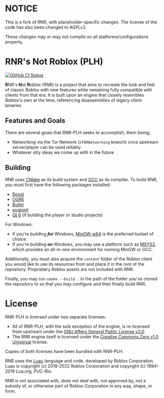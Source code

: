 # NOTICE
This is a fork of RNR, with placeholder-specific changes. The license of the code has also been changed to AGPLv3.

These changes may or may not compile on all platforms/configurations properly.


# RNR's Not Roblox (PLH)
[![GitHub CI Status](https://img.shields.io/github/actions/workflow/status/PlaceholderLabs/rnr/build.yml?branch=trunk&label=builds)](https://github.com/PlaceholderLabs/rnr/actions)

**R**NR's **N**ot **R**oblox (RNR) is a project that aims to recreate the look and feel of classic Roblox with new features while remaining fully compatible with clients from that era. It is built upon an engine that closely resembles Roblox's own at the time, referencing disassemblies of legacy client binaries.

## Features and Goals
There are several goals that RNR-PLH seeks to accomplish, them being;
- Networking via the Tor Network (`zTORNetworking` branch) once upstream server/player can be used reliably
- Whatever silly ideas we come up with in the future

## Building
RNR uses [CMake](https://cmake.org/) as its build system and [GCC](https://gcc.gnu.org/) as its compiler. To build RNR, you must first have the following packages installed:
- [Boost](https://www.boost.org/)
- [OGRE](https://github.com/OGRECave/ogre)
- [Bullet](https://github.com/bulletphysics/bullet3)
- [pugixml](https://github.com/zeux/pugixml)
- [Qt 6](https://www.qt.io/product/qt6) (if building the player or studio projects)

For Windows:
- If you're building ***for*** Windows, [MinGW-w64](https://www.mingw-w64.org/) is the preferred toolset of choice.
- If you're building ***on*** Windows, you may use a platform such as [MSYS2](https://www.msys2.org/), which provides an all-in-one environment for running MinGW or GCC.

Additionally, you must also acquire the `content` folder of the Roblox client you would like to use its resources from and place it in the root of the repository. Proprietary Roblox assets are not included with RNR.

Finally, you may run `cmake --build .` in the path of the folder you've cloned the repository to so that you may configure and then finally build RNR.

# License
RNR-PLH is licensed under two separate licenses:
- All of RNR-PLH, with the sole exception of the engine, is re-licensed from upstream under the [GNU Affero General Public License v3.0](https://www.gnu.org/licenses/agpl-3.0.txt).
- The RNR engine itself is licensed under the [Creative Commons Zero v1.0 Universal](https://creativecommons.org/publicdomain/zero/1.0/legalcode.txt) license.

Copies of both licenses have been bundled with RNR-PLH.

RNR uses the [Luau](https://luau-lang.org/) language and code, developed by Roblox Corporation. Luau is copyright (c) 2019-2022 Roblox Corporation and copyright (c) 1994–2019 Lua.org, PUC-Rio.

RNR is not associated with, does not deal with, not approved by, not a subsidy of, or otherwise part of Roblox Corporation in any way, shape, or form.
